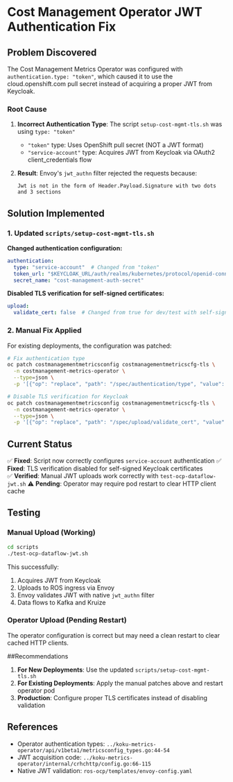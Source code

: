 # Cost Management Operator JWT Authentication Fix

## Problem Discovered

The Cost Management Metrics Operator was configured with `authentication.type: "token"`, which caused it to use the cloud.openshift.com pull secret instead of acquiring a proper JWT from Keycloak.

### Root Cause

1. **Incorrect Authentication Type**: The script `setup-cost-mgmt-tls.sh` was using `type: "token"`
   - `"token"` type: Uses OpenShift pull secret (NOT a JWT format)
   - `"service-account"` type: Acquires JWT from Keycloak via OAuth2 client_credentials flow

2. **Result**: Envoy's `jwt_authn` filter rejected the requests because:
   ```
   Jwt is not in the form of Header.Payload.Signature with two dots and 3 sections
   ```

## Solution Implemented

### 1. Updated `scripts/setup-cost-mgmt-tls.sh`

**Changed authentication configuration:**
```yaml
authentication:
  type: "service-account"  # Changed from "token"
  token_url: "$KEYCLOAK_URL/auth/realms/kubernetes/protocol/openid-connect/token"
  secret_name: "cost-management-auth-secret"
```

**Disabled TLS verification for self-signed certificates:**
```yaml
upload:
  validate_cert: false  # Changed from true for dev/test with self-signed certs
```

### 2. Manual Fix Applied

For existing deployments, the configuration was patched:
```bash
# Fix authentication type
oc patch costmanagementmetricsconfig costmanagementmetricscfg-tls \
  -n costmanagement-metrics-operator \
  --type=json \
  -p '[{"op": "replace", "path": "/spec/authentication/type", "value": "service-account"}]'

# Disable TLS verification for Keycloak
oc patch costmanagementmetricsconfig costmanagementmetricscfg-tls \
  -n costmanagement-metrics-operator \
  --type=json \
  -p '[{"op": "replace", "path": "/spec/upload/validate_cert", "value": false}]'
```

## Current Status

✅ **Fixed**: Script now correctly configures `service-account` authentication
✅ **Fixed**: TLS verification disabled for self-signed Keycloak certificates  
✅ **Verified**: Manual JWT uploads work correctly with `test-ocp-dataflow-jwt.sh`
⚠️  **Pending**: Operator may require pod restart to clear HTTP client cache

## Testing

### Manual Upload (Working)
```bash
cd scripts
./test-ocp-dataflow-jwt.sh
```
This successfully:
1. Acquires JWT from Keycloak
2. Uploads to ROS ingress via Envoy
3. Envoy validates JWT with native `jwt_authn` filter
4. Data flows to Kafka and Kruize

### Operator Upload (Pending Restart)
The operator configuration is correct but may need a clean restart to clear cached HTTP clients.

##Recommendations

1. **For New Deployments**: Use the updated `scripts/setup-cost-mgmt-tls.sh`
2. **For Existing Deployments**: Apply the manual patches above and restart operator pod
3. **Production**: Configure proper TLS certificates instead of disabling validation

## References

- Operator authentication types: `../koku-metrics-operator/api/v1beta1/metricsconfig_types.go:44-54`
- JWT acquisition code: `../koku-metrics-operator/internal/crhchttp/config.go:66-115`
- Native JWT validation: `ros-ocp/templates/envoy-config.yaml`
